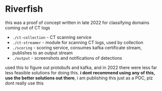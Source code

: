 # Riverfish

this was a proof of concept written in late 2022 for classifying domains coming out of CT logs

- `./ct-collection` - CT scanning service
- `./ct-streamer` - module for scanning CT logs, used by collection
- `./scoring` - scoring service, consumes kafka certificate stream, publishes to an output stream
- `./output` - screenshots and notifications of detections

used this to figure out protobufs and kafka, and in 2022 there were less far less feasible solutions for doing this. **i dont recommend using any of this, use the better solutions out there**, i am publishing this just as a POC, plz dont really use this